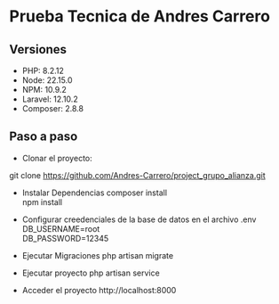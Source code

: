 
# Prueba Tecnica de Andres Carrero
## Versiones
- PHP: 8.2.12
- Node: 22.15.0
- NPM: 10.9.2
- Laravel: 12.10.2
- Composer: 2.8.8

## Paso a paso
- Clonar el proyecto: 

git clone https://github.com/Andres-Carrero/project_grupo_alianza.git

- Instalar Dependencias
composer install  
npm install

- Configurar creedenciales de la base de datos en el archivo .env
DB_USERNAME=root    
DB_PASSWORD=12345

- Ejecutar Migraciones
php artisan migrate

- Ejecutar proyecto
php artisan service

- Acceder el proyecto
http://localhost:8000
